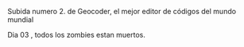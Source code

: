 Subida numero 2. de Geocoder, el mejor editor de códigos del mundo mundial

Dia 03 , todos los zombies estan muertos.

